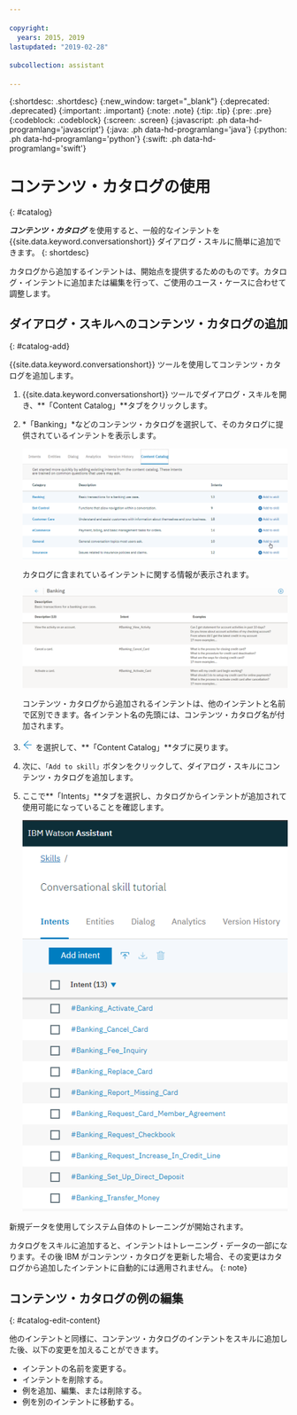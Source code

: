 ```yaml
---

copyright:
  years: 2015, 2019
lastupdated: "2019-02-28"

subcollection: assistant

---
```


{:shortdesc: .shortdesc}
{:new_window: target="_blank"}
{:deprecated: .deprecated}
{:important: .important}
{:note: .note}
{:tip: .tip}
{:pre: .pre}
{:codeblock: .codeblock}
{:screen: .screen}
{:javascript: .ph data-hd-programlang='javascript'}
{:java: .ph data-hd-programlang='java'}
{:python: .ph data-hd-programlang='python'}
{:swift: .ph data-hd-programlang='swift'}

# コンテンツ・カタログの使用
{: #catalog}

***コンテンツ・カタログ*** を使用すると、一般的なインテントを {{site.data.keyword.conversationshort}} ダイアログ・スキルに簡単に追加できます。
{: shortdesc}

カタログから追加するインテントは、開始点を提供するためのものです。カタログ・インテントに追加または編集を行って、ご使用のユース・ケースに合わせて調整します。

## ダイアログ・スキルへのコンテンツ・カタログの追加
{: #catalog-add}

{{site.data.keyword.conversationshort}} ツールを使用してコンテンツ・カタログを追加します。

1.  {{site.data.keyword.conversationshort}} ツールでダイアログ・スキルを開き、**「Content Catalog」**タブをクリックします。

1.  *「Banking」*などのコンテンツ・カタログを選択して、そのカタログに提供されているインテントを表示します。

    ![使用可能なカタログを示す画面キャプチャー](images/catalog_overview.png)

    カタログに含まれているインテントに関する情報が表示されます。

    ![「Banking」カテゴリーのインテントを示す画面キャプチャー](images/catalog_open.png)

    コンテンツ・カタログから追加されるインテントは、他のインテントと名前で区別できます。各インテント名の先頭には、コンテンツ・カタログ名が付加されます。

1.  ![閉じる矢印](images/close_arrow.png) を選択して、**「Content Catalog」**タブに戻ります。

1.  次に、`「Add to skill」`ボタンをクリックして、ダイアログ・スキルにコンテンツ・カタログを追加します。

1.  ここで**「Intents」**タブを選択し、カタログからインテントが追加されて使用可能になっていることを確認します。

    ![「Intents」タブにリストされている「Banking」のインテントを示す画面キャプチャー](images/catalog_intents.png)

新規データを使用してシステム自体のトレーニングが開始されます。

カタログをスキルに追加すると、インテントはトレーニング・データの一部になります。その後 IBM がコンテンツ・カタログを更新した場合、その変更はカタログから追加したインテントに自動的には適用されません。
{: note}

## コンテンツ・カタログの例の編集
{: #catalog-edit-content}

他のインテントと同様に、コンテンツ・カタログのインテントをスキルに追加した後、以下の変更を加えることができます。

- インテントの名前を変更する。
- インテントを削除する。
- 例を追加、編集、または削除する。
- 例を別のインテントに移動する。
